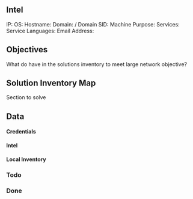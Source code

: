 ## Intel

IP:
OS:
Hostname:
Domain:  / Domain SID:
Machine Purpose:
Services:
Service Languages:
Email Address:


## Objectives


What do have in the solutions inventory to meet large network objective?

## Solution Inventory Map
Section to solve 
 


## Data 

#### Credentials

#### Intel

#### Local Inventory



### Todo

### Done



